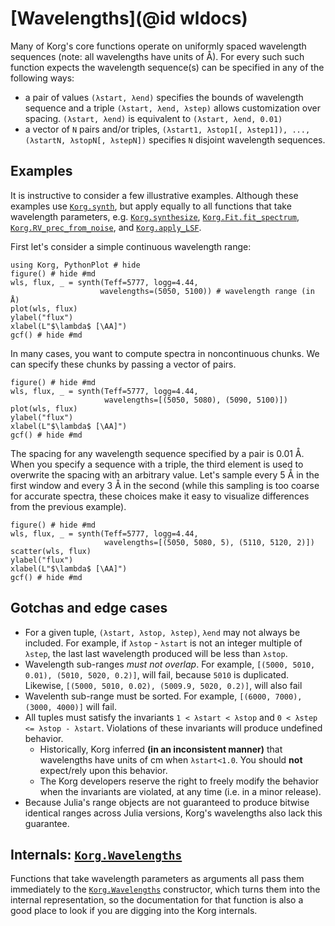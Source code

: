 # [Wavelengths](@id wldocs)

Many of Korg's core functions operate on uniformly spaced wavelength sequences (note: all wavelengths have units of Å).
For every such such function expects the wavelength sequence(s) can be specified in any of the following ways:
- a pair of values `(λstart, λend)` specifies the bounds of wavelength sequence and a triple `(λstart, λend, λstep)` allows customization over spacing. `(λstart, λend)` is equivalent to `(λstart, λend, 0.01)`
- a vector of `N` pairs and/or triples, `(λstart1, λstop1[, λstep1]), ..., (λstartN, λstopN[, λstepN])` specifies `N` disjoint wavelength sequences.

## Examples

It is instructive to consider a few illustrative examples.
Although these examples use [`Korg.synth`](@ref), but apply equally to all functions that take wavelength
parameters, e.g. [`Korg.synthesize`](@ref), [`Korg.Fit.fit_spectrum`](@ref), [`Korg.RV_prec_from_noise`](@ref), and [`Korg.apply_LSF`](@ref).

First let's consider a simple continuous wavelength range:

```@example 1
using Korg, PythonPlot # hide
figure() # hide #md
wls, flux, _ = synth(Teff=5777, logg=4.44,
                    wavelengths=(5050, 5100)) # wavelength range (in Å)
plot(wls, flux)
ylabel("flux")
xlabel(L"$\lambda$ [\AA]")
gcf() # hide #md
```

In many cases, you want to compute spectra in noncontinuous chunks.
We can specify these chunks by passing a vector of pairs.

```@example 1
figure() # hide #md
wls, flux, _ = synth(Teff=5777, logg=4.44,
                     wavelengths=[(5050, 5080), (5090, 5100)])
plot(wls, flux)
ylabel("flux")
xlabel(L"$\lambda$ [\AA]")
gcf() # hide #md
```

The spacing for any wavelength sequence specified by a pair is 0.01 Å.
When you specify a sequence with a triple, the third element is used to overwrite the spacing with an arbitrary value.
Let's sample every 5 Å in the first window and every 3 Å in the second (while this sampling is too coarse for accurate spectra, these choices make it easy to visualize differences from the previous example).

```@example 1
figure() # hide #md
wls, flux, _ = synth(Teff=5777, logg=4.44,
                     wavelengths=[(5050, 5080, 5), (5110, 5120, 2)])
scatter(wls, flux)
ylabel("flux")
xlabel(L"$\lambda$ [\AA]")
gcf() # hide #md
```

## Gotchas and edge cases

- For a given tuple, `(λstart, λstop, λstep)`, `λend` may not always be included.
  For example, if `λstop` - `λstart` is not an integer multiple of `λstep`, the last last wavelength
  produced will be less than `λstop`.
- Wavelength sub-ranges _must not overlap_.  For example, `[(5000, 5010, 0.01), (5010, 5020, 0.2)]`,
  will fail, because `5010` is duplicated. Likewise, `[(5000, 5010, 0.02), (5009.9, 5020, 0.2)]`, will
  also fail
- Wavelenth sub-range must be sorted.  For example, `[(6000, 7000), (3000, 4000)]` will fail.
- All tuples must satisfy the invariants `1 < λstart < λstop` and `0 < λstep <= λstop - λstart`.
  Violations of these invariants will produce undefined behavior.
  - Historically, Korg inferred **(in an inconsistent manner)** that wavelengths have units of cm when `λstart<1.0`. You should **not** expect/rely upon this behavior.
  - The Korg developers reserve the right to freely modify the behavior when the invariants are violated, at any time (i.e. in a minor release).
- Because Julia's range objects are not guaranteed to produce bitwise identical ranges across Julia
  versions, Korg's wavelengths also lack this guarantee.

## Internals: [`Korg.Wavelengths`](@ref)

Functions that take wavelength parameters as arguments all pass them immediately to the
[`Korg.Wavelengths`](@ref) constructor, which turns them into the internal representation, so
the documentation for that function is also a good place to look if you are digging into the
Korg internals.
